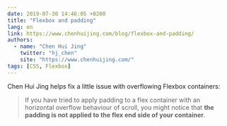 ```yaml
---
date: 2019-07-30 14:46:05 +0200
title: "Flexbox and padding"
lang: en
link: https://www.chenhuijing.com/blog/flexbox-and-padding/
authors:
  - name: "Chen Hui Jing"
    twitter: "hj_chen"
    site: "https://www.chenhuijing.com/"
tags: [CSS, Flexbox]
---
```


Chen Hui Jing helps fix a little issue with overflowing Flexbox containers:

> If you have tried to apply padding to a flex container with an horizontal overflow behaviour of scroll, you might notice that **the padding is not applied to the flex end side of your container**.

